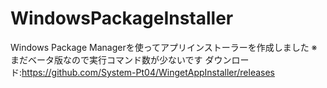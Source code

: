 # WindowsPackageInstaller
Windows Package Managerを使ってアプリインストーラーを作成しました
※まだベータ版なので実行コマンド数が少ないです
ダウンロード:https://github.com/System-Pt04/WingetAppInstaller/releases

